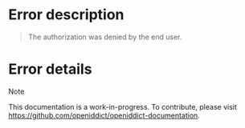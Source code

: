 # Error description

> The authorization was denied by the end user.

# Error details

> [!NOTE]
> This documentation is a work-in-progress. To contribute, please visit https://github.com/openiddict/openiddict-documentation.
